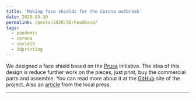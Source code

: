 ```yaml
---
title: 'Making face shields for the Corona outbreak'
date: 2020-03-30
permalink: /posts/2020/30/headband/
tags:
  - pandemic
  - corona
  - covid19
  - 3dprinting
---
```


We designed a face shield based on the [Prusa](https://www.prusaprinters.org/prints/25857-prusa-protective-face-shield-rc3) initiative. The idea of this design is reduce further work on the pieces, just print, buy the commercial parts and assemble. You can read more about it at the [GitHub](https://github.com/FabLabUChile/fabuchile-face-shield) site of the project. Also an [article](https://www.latercera.com/que-pasa/noticia/cientificos-chilenos-disenan-mascara-protectora-imprimible-en-3d-compostable-y-de-uso-abierto/F7MEVCYFVJALHKGSFPWE6PBHDQ/) from the local press.


------